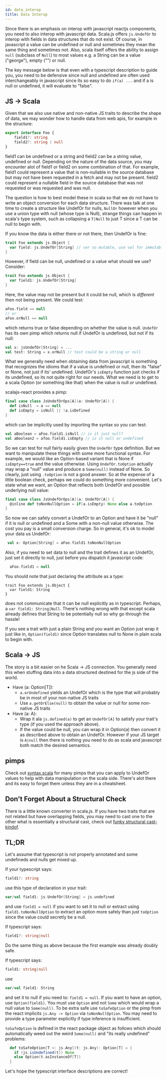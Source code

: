 ```yaml
---
id: data_interop
title: Data Interop
---
```


Since there is an emphasis on interop with javascript reactjs components, you
need to also interop with javascript data. Scala.js offers `js.UndefOr` to
interop with fields in data structures that do not exist. Of course, in
javascript a value can be undefined or null and sometimes they mean the same
thing and sometimes not. Also, scala itself offers the ability to assign `null`
(subclass of `Null`) to most values e.g. a String can be a value ("george"),
empty ("") or null.

The key message below is that even with a typescript description to guide you,
you need to be defensive since null and undefined are often used interchangeably
in javascript since its so easy to do `if(a) ...` and if a is null or undefined,
it will evaluate to "false".

## JS -> Scala
Given that we also use native and non-native JS traits to describe the shape of
data, we may wonder how to handle data from web apis, for example in the
structure:

```typescript
export interface Foo { 
    field1?: string
    field2?: string | null
}
```

field1 can be undefined or a string and field2 can be a string value, undefined
or null. Depending on the nature of the data source, you may encounter alot of
field1 or field2 on some combination of that. For example, field1 could
represent a value that is non-nullable in the source database but may not have
been requested in a fetch and may not be present. field2 could represent a
nullable field in the source database that was not requested or was requested
and was null.

The question is how to best model these in scala so that we do not have to write
an object conversion for each data structure. There was talk at one time to
create a structure like UndefOr for nulls, `NullOr` however when you use a union
type with null (whose type is Null), strange things can happen in scala's type
system, such as collapsing a `T|Null` to just T since a T can be null to begin
with.

If you know the data is either there or not there, then UndefOr is fine:

```scala
trait Foo extends js.Object {
  var field: js.UndefOr[String] // var so mutable, use val for immutable
}
```

However, if field can be null, undefined or a value what should we use? Consider:

```scala
trait Foo extends js.Object {
  var field1: js.UndefOr[String]
}
```

Here, the value may not be present but it could be null, which is *different*
then not being present. We could test:

```scala
aFoo.field == null
// or
aFoo.orNull == null
```

which returns true or false depending on whether the value is null. `UndefOr`
has its own pimp which returns null if UndefOr is undefined, but not if its
null:

```scala
val x: jsUndefOr[String] = ...
val test: String = x.orNull // test could be a string or null
```

What we generally need when obtaining data from javascript is something that
recognizes the idioms that if a value is undefined or null, then its "false" or
None, not just if its' undefined. UndefOr's `isEmpty` function just checks if
its undefined, so its not quite right for our needs. What we need is to get to a
scala Option (or something like that) when the value is null *or* undefined.

scalajs-react provides a pimp:
```scala
final case class JsUndefOrOps[A](a: UndefOr[A]) {
  def isNull  = a == null
  def isEmpty = isNull || !a.isDefined
}
```

which can be implicitly used by importing the syntax so you can test:

```scala
val aBoolean = aFoo.field1.isNull // is it just null?
val aBoolean2 = afoo.field1.isEmpty // is it null or undefined
```

So we can test for null fairly easily given the `UndefOr` type definition. But
we want to manipulate these things with some more functional syntax. For
example, we would like an Option-based variant that is None if `isEmpty==true`
and the value otherwise. Using `UndefOr.toOption` actually may wrap a "null"
value and produce a `Some(null)` instead of None. So clearly, just using
`.toOption` is not a good answer. So at the expense of a little boolean check,
perhaps we could do something more convenient. Let's state what we want, an
Option that reflects both UndefOr and possible underlying null value:

```scala
final case class JsUndefOrOps[A](a: UndefOr[A]) {
  @inline def toNonNullOption = if(a.isEmpty) None else a.toOption
}
```

So now we can safely convert a UndefOr to an Option and have it be "null" if it
is null or undefined and a Some with a non-null value otherwise. The cost you
pay is a small conversion charge. So in general, it's ok to model your data us
UndefOr:

```scala
 val x: Option[String] = aFoo.field1.toNonNullOption
```

Also, if you need to set data to null and the trait defines it as an UndefOr,
just set it directly to null, just before you dispatch it javascript code:

```scala
  aFoo.field1 = null
```

You should note that just declaring the attribute as a type:

```
trait Foo extends js.Object {
  var field1: String
}
```

does not communicate that it can be null explicitly as in typescript. Perhaps, a
`var field1: String|Null`. There's nothing wrong with that except scala already
defines that String to be potentially null so why go through the hassle!

If you see a trait with just a plain String and you want an Option just wrap it
just like in, `Option(field1)` since Option translates null to None in plain
scala to begin with.

## Scala -> JS
The story is a bit easier on he Scala -> JS connection. You generally need this
when stuffing data into a data structured destined for the js side of the world.

* Have (a: Option[T]): 
   * `a.orUndefined` yields an UndefOr which is the type that will probably be
     in most of your non-native JS traits
   * Use `a.getOrElse(null)` to obtain the value or null for some non-native JS traits
* Have (a: A): 
   * Wrap it ala `js.defined(a)` to get an `UndefOr[A]` to satisfy your trait's
     type (if you used the approach above).
   * If the value could be null, you can wrap it in Option(a) then convert it as
     described above to obtain an UndefOr. However if your JS target is `A|null`
     then there is nothing you need to do as scala and javascript both match the
     desired semantics.

## pimps
Check out
[syntax.scala](https://github.com/aappddeevv/scalajs-react/blob/master/scalajs-react-core/src/main/scala/syntax.scala)
for many pimps that you can apply to UndefOr values to help with data
manipulation on the scala side. There's alot there and its easy to forget them
unless they are in a cheatsheet.

## Don't Forget About a Structural Check
There is a little known converter in scala.js. If you have two traits that are
not related but have overlapping fields, you may need to cast one to the other
what is essentially a structural cast, check out [funky structural
cast-kindof](https://www.scala-js.org/api/scalajs-library/latest/#scala.scalajs.js.package@use[A](x:A):scala.scalajs.js.Using[A]).

## TL;DR
Let's assume that typescript is not properly annotated and some undefineds and nulls get mixed up. 

If your typescript says:
```typescript
field1?: string
```
use this type of declaration in your trait:
```scala
var/val field1: js.UndefOr[String] = js.undefined
```

and use `field1 = null` if you want to set it to null or extract using
`field1.toNonNullOption` to extract an option more safely than just `toOption`
since the value could secretly be a null.

If typescript says:
```typescript
field1?: string|null
```
Do the same thing as above because the first example was already doubly safe.

If typescript says:
```typescript
field1: string|null
```
use 
```scala
var/val field1: String
```

and set it to null if you need to: `field1 = null`. If you want to have an
option, use `Option(field1)`. You must use `Option` and not `Some` which would
wrap a null value to `Some(null)`. To be extra safe use `toSafeOption` or the
pimp from the react implicits `js.Any -> Option` via `toNonNullOption`. You may
need to provide a type parameter explicitly if type inference is insufficient.

`toSafeOption` is defined in the react package object as follows which should
automatically weed out the weird `Some(null)` and "its really undefined"
problems:

```scala
  def toSafeOption[T <: js.Any](t: js.Any): Option[T] = {
    if (js.isUndefined(t)) None
    else Option(t.asInstanceOf[T])
  }

``` 

Let's hope the typescript interface descriptions are correct!
